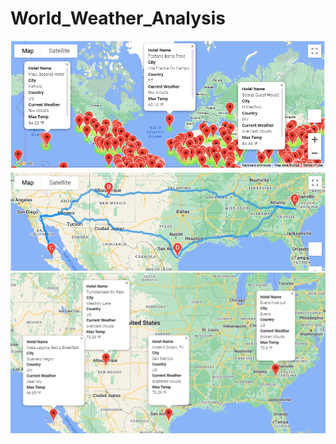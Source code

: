 # World_Weather_Analysis

![This is an image](/Vacation_Search/WeatherPy_vacation_map.png)
![This is an image](/Vacation_Itinerary/WeatherPy_travel_map.png)
![This is an image](/Vacation_Itinerary/WeatherPy_travel_map_markers.png)
